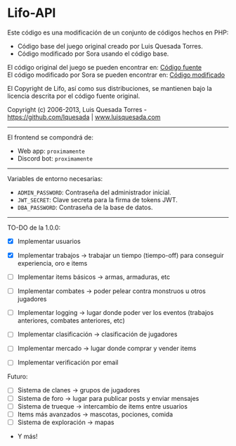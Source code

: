 # Lifo-API

Este código es una modificación de un conjunto de códigos hechos en PHP:
- Código base del juego original creado por Luis Quesada Torres.
- Código modificado por Sora usando el código base.

El código original del juego se pueden encontrar en: [Código fuente](https://github.com/lquesada/LifoSource) \
El código modificado por Sora se pueden encontrar en: [Código modificado](https://github.com/Zaruth/lifo.es)

El Copyright de Lifo, así como sus distribuciones, se mantienen bajo la licencia descrita por el código fuente original.

Copyright (c) 2006-2013, Luis Quesada Torres - https://github.com/lquesada | www.luisquesada.com

------

El frontend se compondrá de:
- Web app: `proximamente`
- Discord bot: `proximamente`

------

Variables de entorno necesarias:
- `ADMIN_PASSWORD`: Contraseña del administrador inicial.
- `JWT_SECRET`: Clave secreta para la firma de tokens JWT.
- `DBA_PASSWORD`: Contraseña de la base de datos.

------

TO-DO de la 1.0.0:
- [X] Implementar usuarios
- [X] Implementar trabajos -> trabajar un tiempo (tiempo-off) para conseguir experiencia, oro e items
- [ ] Implementar items básicos -> armas, armaduras, etc
- [ ] Implementar combates -> poder pelear contra monstruos u otros jugadores
- [ ] Implementar logging -> lugar donde poder ver los eventos (trabajos anteriores, combates anteriores, etc)
- [ ] Implementar clasificación -> clasificación de jugadores
- [ ] Implementar mercado -> lugar donde comprar y vender items
- [ ] Implementar verificación por email


Futuro:
- [ ] Sistema de clanes -> grupos de jugadores
- [ ] Sistema de foro -> lugar para publicar posts y enviar mensajes
- [ ] Sistema de trueque -> intercambio de items entre usuarios
- [ ] Items más avanzados -> mascotas, pociones, comida
- [ ] Sistema de exploración -> mapas
- Y más!

